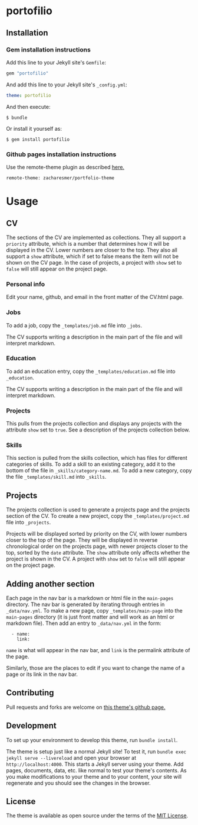 # portofilio



## Installation
### Gem installation instructions
Add this line to your Jekyll site's `Gemfile`:

```ruby
gem "portofilio"
```

And add this line to your Jekyll site's `_config.yml`:

```yaml
theme: portofilio
```

And then execute:

    $ bundle

Or install it yourself as:

    $ gem install portofilio

### Github pages installation instructions
Use the remote-theme plugin as described [here.](https://github.com/benbalter/jekyll-remote-theme)

```
remote-theme: zacharesmer/portfolio-theme
```

# Usage


## CV
The sections of the CV are implemented as collections. They all support a `priority` attribute, which is a number that determines how it will be displayed in the CV. Lower numbers are closer to the top. They also all support a `show` attribute, which if set to false means the item will not be shown on the CV page. In the case of projects, a project with `show` set to `false`  will still appear on the project page.
### Personal info
Edit your name, github, and email in the front matter of the CV.html page.
### Jobs
To add a job, copy the `_templates/job.md` file into `_jobs`.

The CV supports writing a description in the main part of the file and will interpret markdown.

### Education
To add an education entry, copy the `_templates/education.md` file into `_education`.

The CV supports writing a description in the main part of the file and will interpret markdown.

### Projects
This pulls from the projects collection and displays any projects with the attribute `show` set to `true`. See a description of the projects collection below.

### Skills
This section is pulled from the skills collection, which has files for different categories of skills. To add a skill to an existing category, add it to the bottom of the file in `_skills/category-name.md`. To add a new category, copy the file `_templates/skill.md` into `_skills`.

## Projects
The projects collection is used to generate a projects page and the projects section of the CV. To create a new project, copy the `_templates/project.md` file into `_projects`.

Projects will be displayed sorted by priority on the CV, with lower numbers closer to the top of the page. They will be displayed in reverse chronological order on the projects page, with newer projects closer to the top, sorted by the `date` attribute. The `show` attribute only affects whether the project is shown in the CV. A project with `show` set to `false`  will still appear on the project page.

## Adding another section
Each page in the nav bar is a markdown or html file in the `main-pages` directory. The nav bar is generated by iterating through entries in `_data/nav.yml`. To make a new page, copy `_templates/main-page` into the `main-pages` directory (it is just front matter and will work as an html or markdown file). Then add an entry to `_data/nav.yml` in the form:
```
  - name: 
    link: 
```
`name` is what will appear in the nav bar, and `link` is the permalink attribute of the page.

Similarly, those are the places to edit if you want to change the name of a page or its link in the nav bar.

## Contributing

Pull requests and forks are welcome on [this theme's github page.](https://github.com/zacharesmer/portfolio-theme)

## Development

To set up your environment to develop this theme, run `bundle install`.

The theme is setup just like a normal Jekyll site! To test it, run `bundle exec jekyll serve --livereload` and open your browser at `http://localhost:4000`. This starts a Jekyll server using your theme. Add pages, documents, data, etc. like normal to test your theme's contents. As you make modifications to your theme and to your content, your site will regenerate and you should see the changes in the browser.

## License

The theme is available as open source under the terms of the [MIT License](https://opensource.org/licenses/MIT).

